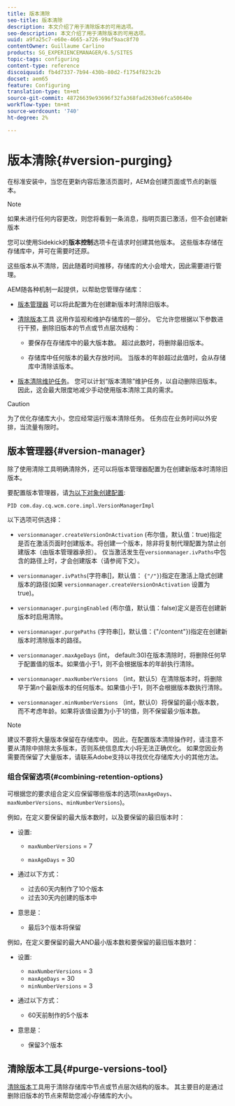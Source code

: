 ```yaml
---
title: 版本清除
seo-title: 版本清除
description: 本文介绍了用于清除版本的可用选项。
seo-description: 本文介绍了用于清除版本的可用选项。
uuid: a9fa25c7-e60e-4665-a726-99af9aac8f70
contentOwner: Guillaume Carlino
products: SG_EXPERIENCEMANAGER/6.5/SITES
topic-tags: configuring
content-type: reference
discoiquuid: fb4d7337-7b94-430b-80d2-f1754f823c2b
docset: aem65
feature: Configuring
translation-type: tm+mt
source-git-commit: 48726639e93696f32fa368fad2630e6fca50640e
workflow-type: tm+mt
source-wordcount: '740'
ht-degree: 2%

---
```



# 版本清除{#version-purging}

在标准安装中，当您在更新内容后激活页面时，AEM会创建页面或节点的新版本。

>[!NOTE]
>
>如果未进行任何内容更改，则您将看到一条消息，指明页面已激活，但不会创建新版本

您可以使用Sidekick的&#x200B;**版本控制**&#x200B;选项卡在请求时创建其他版本。 这些版本存储在存储库中，并可在需要时还原。

这些版本从不清除，因此随着时间推移，存储库的大小会增大，因此需要进行管理。

AEM随各种机制一起提供，以帮助您管理存储库：

* [版本管理器](#version-manager)
可以将此配置为在创建新版本时清除旧版本。

* [清除版本](/help/sites-deploying/monitoring-and-maintaining.md#purgeversionstool)工具
这用作监视和维护存储库的一部分。
它允许您根据以下参数进行干预，删除旧版本的节点或节点层次结构：

   * 要保存在存储库中的最大版本数。
超过此数时，将删除最旧版本。

   * 存储库中任何版本的最大存放时间。
当版本的年龄超过此值时，会从存储库中清除该版本。

* [版本清除维护任务](/help/sites-administering/operations-dashboard.md#automated-maintenance-tasks)。 您可以计划“版本清除”维护任务，以自动删除旧版本。 因此，这会最大限度地减少手动使用版本清除工具的需求。

>[!CAUTION]
>
>为了优化存储库大小，您应经常运行版本清除任务。 任务应在业务时间以外安排，当流量有限时。

## 版本管理器{#version-manager}

除了使用清除工具明确清除外，还可以将版本管理器配置为在创建新版本时清除旧版本。

要配置版本管理器，请[为以下对象创建配置](/help/sites-deploying/configuring-osgi.md):

`PID com.day.cq.wcm.core.impl.VersionManagerImpl`

以下选项可供选择：

* `versionmanager.createVersionOnActivation` (布尔值，默认值：true)指定是否在激活页面时创建版本。将创建一个版本，除非将复制代理配置为禁止创建版本（由版本管理器承担）。
仅当激活发生在`versionmanager.ivPaths`中包含的路径上时，才会创建版本（请参阅下文）。

* `versionmanager.ivPaths`(字符串[]，默认值： `{"/"}`)指定在激活上隐式创建版本的路径(如果 `versionmanager.createVersionOnActivation` 设置为true)。

* `versionmanager.purgingEnabled` (布尔值，默认值：false)定义是否在创建新版本时启用清除。

* `versionmanager.purgePaths` (字符串[]，默认值：{&quot;/content&quot;})指定在创建新版本时清除版本的路径。

* `versionmanager.maxAgeDays` (int， default:30)在版本清除时，将删除任何早于配置值的版本。如果值小于1，则不会根据版本的年龄执行清除。

* `versionmanager.maxNumberVersions` （int，默认5）在清除版本时，将删除早于第n个最新版本的任何版本。如果值小于1，则不会根据版本数执行清除。

* `versionmanager.minNumberVersions` （int，默认0）将保留的最小版本数，而不考虑年龄。如果将该值设置为小于1的值，则不保留最少版本数。

>[!NOTE]
>
>建议不要将大量版本保留在存储库中。 因此，在配置版本清除操作时，请注意不要从清除中排除太多版本，否则系统信息库大小将无法正确优化。 如果您因业务需要而保留了大量版本，请联系Adobe支持以寻找优化存储库大小的其他方法。

### 组合保留选项{#combining-retention-options}

可根据您的要求组合定义应保留哪些版本的选项(`maxAgeDays`、`maxNumberVersions`、`minNumberVersions`)。

例如，在定义要保留的最大版本数时，以及要保留的最旧版本时：

* 设置:

   * `maxNumberVersions` = 7

   * `maxAgeDays` = 30

* 通过以下方式：

   * 过去60天内制作了10个版本
   * 过去30天内创建的版本中

* 意思是：

   * 最后3个版本将保留

例如，在定义要保留的最大AND最小版本数和要保留的最旧版本数时：

* 设置:

   * `maxNumberVersions` = 3
   * `maxAgeDays` = 30
   * `minNumberVersions` = 3

* 通过以下方式：

   * 60天前制作的5个版本

* 意思是：

   * 保留3个版本

## 清除版本工具{#purge-versions-tool}

[清除版本](/help/sites-deploying/monitoring-and-maintaining.md#purgeversionstool)工具用于清除存储库中节点或节点层次结构的版本。 其主要目的是通过删除旧版本的节点来帮助您减小存储库的大小。

